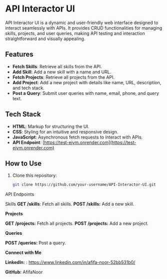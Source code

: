 # API Interactor UI

API Interactor UI is a dynamic and user-friendly web interface designed to interact seamlessly with APIs. It provides CRUD functionalities for managing skills, projects, and user queries, making API testing and interaction straightforward and visually appealing.

## Features

- **Fetch Skills**: Retrieve all skills from the API.
- **Add Skill**: Add a new skill with a name and URL.
- **Fetch Projects**: Retrieve all projects from the API.
- **Add Project**: Add a new project with details like name, URL, description, and tech stack.
- **Post a Query**: Submit user queries with name, email, phone, and query text.

## Tech Stack

- **HTML**: Markup for structuring the UI.
- **CSS**: Styling for an intuitive and responsive design.
- **JavaScript**: Asynchronous fetch requests to interact with APIs.
- **API Endpoint**: [https://test-ejvm.onrender.com](https://test-ejvm.onrender.com)

## How to Use

1. Clone this repository:  
   ```bash
   git clone https://github.com/your-username/API-Interactor-UI.git

API Endpoints

Skills
**GET /skills**: Fetch all skills.
**POST /skills:** Add a new skill.

**Projects**

**GET /projects:** Fetch all projects.
**POST /projects:** Add a new project.

**Queries**

**POST /queries:** Post a query.

**Connect with Me**

**LinkedIn:** : https://www.linkedin.com/in/afifa-noor-52bb531b0/

**GitHub:** AfifaNoor
